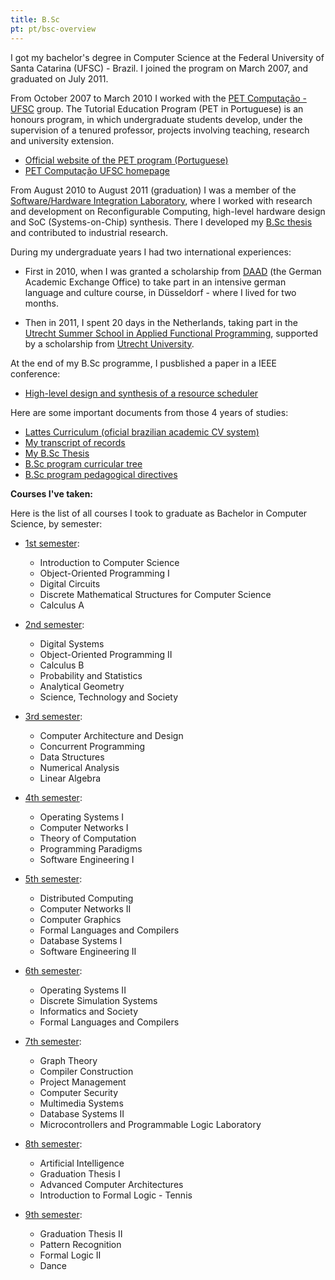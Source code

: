 ```yaml
---
title: B.Sc
pt: pt/bsc-overview
---
```


I got my bachelor's degree in Computer Science at the Federal University of Santa Catarina (UFSC) - Brazil.
I joined the program on March 2007, and graduated on July 2011.

From October 2007 to March 2010 I worked with the [PET Computação - UFSC][1] group.
The Tutorial Education Program (PET in Portuguese) is an honours program, in which undergraduate students develop,
under the supervision of a tenured professor, projects involving teaching, research and university extension.

  * [Official website of the PET program (Portuguese)][2]
  * [PET Computação UFSC homepage][3]

[1]: <http://pet.inf.ufsc.br/>
[2]: <http://portal.mec.gov.br/pet>
[3]: <http://pet.inf.ufsc.br/sobre>


From August 2010 to August 2011 (graduation) I was a member of the [Software/Hardware Integration Laboratory][4],
where I worked with research and development on Reconfigurable Computing, high-level hardware design and SoC (Systems-on-Chip) synthesis.
There I developed my [B.Sc thesis][5] and contributed to industrial research.

[4]: <http://www.lisha.ufsc.br>
[5]: </en/blog/ac/tcc>


During my undergraduate years I had two international experiences:

  * First in 2010, when I was granted a scholarship from [DAAD][6] (the German Academic Exchange Office)
    to take part in an intensive german language and culture course, in Düsseldorf - where I lived for two months.

  * Then in 2011, I spent 20 days in the Netherlands, taking part in the [Utrecht Summer School in Applied Functional Programming][7],
    supported by a scholarship from [Utrecht University][8].

[6]: <http://www.daad.de/en/index.html>
[7]: <http://www.cs.uu.nl/wiki/bin/view/USCS2011/WebHome>
[8]: <http://www.uu.nl/EN/Pages/default.aspx>


At the end of my B.Sc programme, I pusblished a paper in a IEEE conference:

  * [High-level design and synthesis of a resource scheduler](http://dx.doi.org/10.1109/ICECS.2011.6122379)

Here are some important documents from those 4 years of studies:

  * [Lattes Curriculum (oficial brazilian academic CV system)](http://buscatextual.cnpq.br/buscatextual/visualizacv.do?id=K4205460Y4)
  * [My transcript of records](http://archive.alvb.in/bsc/disciplinas/historico-graduacao.pdf)
  * [My B.Sc Thesis](http://archive.alvb.in/bsc/TCC/projeto2_final.pdf)
  * [B.Sc program curricular tree](/files/other/2009-03_arvore_curricular.pdf)
  * [B.Sc program pedagogical directives](/files/other/2009-03_plano_pedagogico_cco-2007.pdf)


**Courses I've taken:**

Here is the list of all courses I took to graduate as Bachelor in Computer Science, by semester:

  * [1st semester](/en/bsc/cs1.html):
      + Introduction to Computer Science
      + Object-Oriented Programming I
      + Digital Circuits
      + Discrete Mathematical Structures for Computer Science
      + Calculus A

  * [2nd semester](/en/bsc/cs2.html):
      + Digital Systems
      + Object-Oriented Programming II
      + Calculus B
      + Probability and Statistics
      + Analytical Geometry
      + Science, Technology and Society

  * [3rd semester](/en/bsc/cs3.html):
      + Computer Architecture and Design
      + Concurrent Programming
      + Data Structures
      + Numerical Analysis
      + Linear Algebra

  * [4th semester](/en/bsc/cs4.html):
      + Operating Systems I
      + Computer Networks I
      + Theory of Computation
      + Programming Paradigms
      + Software Engineering I

  * [5th semester](/en/bsc/cs5.html):
      + Distributed Computing
      + Computer Networks II
      + Computer Graphics
      + Formal Languages and Compilers
      + Database Systems I
      + Software Engineering II

  * [6th semester](/en/bsc/cs6.html):
      + Operating Systems II
      + Discrete Simulation Systems
      + Informatics and Society
      + Formal Languages and Compilers

  * [7th semester](/en/bsc/cs7.html):
      + Graph Theory
      + Compiler Construction
      + Project Management
      + Computer Security
      + Multimedia Systems
      + Database Systems II
      + Microcontrollers and Programmable Logic Laboratory

  * [8th semester](/en/bsc/cs8.html):
      + Artificial Intelligence
      + Graduation Thesis I
      + Advanced Computer Architectures
      + Introduction to Formal Logic - Tennis

  * [9th semester](/en/bsc/cs9.html):
      + Graduation Thesis II
      + Pattern Recognition
      + Formal Logic II
      + Dance

